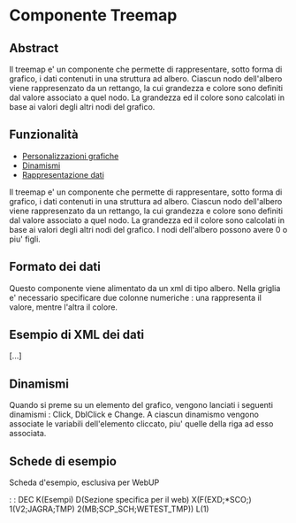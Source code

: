 # Componente Treemap

## Abstract

Il treemap e' un componente che permette di rappresentare, sotto forma di grafico, i dati contenuti in una struttura ad albero.
Ciascun nodo dell'albero viene rappresenzato da un rettango, la cui grandezza e colore sono definiti dal valore associato a quel nodo. La grandezza ed il colore sono calcolati in base ai valori degli altri nodi del grafico.


## Funzionalità
- [Personalizzazioni grafiche](Sorgenti/MB/DOC/LOCTMP_F01)
- [Dinamismi](Sorgenti/MB/DOC/LOCTMP_F02)
- [Rappresentazione dati](Sorgenti/MB/DOC/LOCTMP_F03)

Il treemap e' un componente che permette di rappresentare, sotto forma di grafico, i dati contenuti in una struttura ad albero.
Ciascun nodo dell'albero viene rappresenzato da un rettango, la cui grandezza e colore sono definiti dal valore associato a quel nodo. La grandezza ed il colore sono calcolati in base ai valori degli altri nodi del grafico.
I nodi dell'albero possono avere 0 o piu' figli.

## Formato dei dati
Questo componente viene alimentato da un xml di tipo albero.
Nella griglia e' necessario specificare due colonne numeriche :  una rappresenta il valore, mentre l'altra il colore.

## Esempio di XML dei dati
<Griglia>
  <Colonna Cod="VAL" Txt="Valore" Tip="" Lun="50" IO="B" Ogg="NR" />
  <Colonna Cod="COL" Txt="Colore" Tip="" Lun="50" IO="B" Ogg="NR" />
</Griglia>
<Oggetto Nome="" Tipo="" Parametro="" Codice="Globale" Testo="" Fld="0|0" Leaf="">
  <Oggetto Nome="" Tipo="" Parametro="" Codice="America" Testo="" Fld="0|0" Leaf="">
    <Oggetto Nome="" Tipo="" Parametro="" Codice="Brazil" Testo="" Fld="11|10" Leaf="" />
    <Oggetto Nome="" Tipo="" Parametro="" Codice="USA" Testo="" Fld="52|31" Leaf="" />
    <Oggetto Nome="" Tipo="" Parametro="" Codice="Mexico" Testo="" Fld="24|12" Leaf="" />
    <Oggetto Nome="" Tipo="" Parametro="" Codice="Canada" Testo="" Fld="16|-23" Leaf="" />
  </Oggetto>

  [...]
</Oggetto>

## Dinamismi
Quando si preme su un elemento del grafico, vengono lanciati i seguenti dinamismi :  Click, DblClick e Change.
A ciascun dinamismo vengono associate le variabili dell'elemento cliccato, piu' quelle della riga ad esso associata.

## Schede di esempio
Scheda d'esempio, esclusiva per WebUP

 :  : DEC K(Esempi) D(Sezione specifica per il web) X(F(EXD;*SCO;) 1(V2;JAGRA;TMP) 2(MB;SCP_SCH;WETEST_TMP)) L(1)
